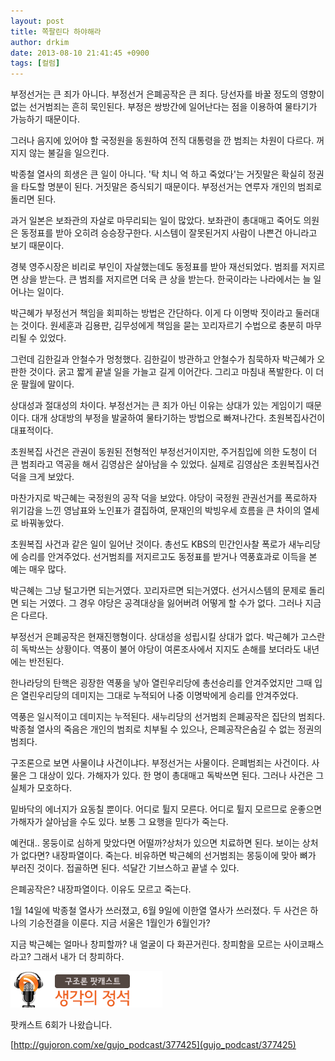 ```yaml
---
layout: post
title: 쪽팔린다 하야해라
author: drkim
date: 2013-08-10 21:41:45 +0900
tags: [컬럼]
---
```

부정선거는 큰 죄가 아니다. 부정선거 은폐공작은 큰 죄다. 당선자를 바꿀 정도의 영향이 없는 선거범죄는 흔히 묵인된다. 부정은 쌍방간에 일어난다는 점을 이용하여 물타기가 가능하기 때문이다. 


  


그러나 음지에 있어야 할 국정원을 동원하여 전직 대통령을 깐 범죄는 차원이 다르다. 꺼지지 않는 불길을 일으킨다. 


  


박종철 열사의 희생은 큰 일이 아니다. '탁 치니 억 하고 죽었다'는 거짓말은 확실히 정권을 타도할 명분이 된다. 거짓말은 증식되기 때문이다. 부정선거는 연루자 개인의 범죄로 돌리면 된다. 


  


과거 일본은 보좌관의 자살로 마무리되는 일이 많았다. 보좌관이 총대매고 죽어도 의원은 동정표를 받아 오히려 승승장구한다. 시스템이 잘못된거지 사람이 나쁜건 아니라고 보기 때문이다.


  


경북 영주시장은 비리로 부인이 자살했는데도 동정표를 받아 재선되었다. 범죄를 저지르면 상을 받는다. 큰 범죄를 저지르면 더욱 큰 상을 받는다. 한국이라는 나라에서는 늘 일어나는 일이다. 


  


박근혜가 부정선거 책임을 회피하는 방법은 간단하다. 이게 다 이명박 짓이라고 둘러대는 것이다. 원세훈과 김용판, 김무성에게 책임을 묻는 꼬리자르기 수법으로 충분히 마무리될 수 있었다. 


  


그런데 김한길과 안철수가 멍청했다. 김한길이 방관하고 안철수가 침묵하자 박근혜가 오판한 것이다. 굵고 짧게 끝낼 일을 가늘고 길게 이어간다. 그리고 마침내 폭발한다. 이 더운 팔월에 말이다. 


  


상대성과 절대성의 차이다. 부정선거는 큰 죄가 아닌 이유는 상대가 있는 게임이기 때문이다. 대개 상대방의 부정을 발굴하여 물타기하는 방법으로 빠져나간다. 초원복집사건이 대표적이다. 


  


초원복집 사건은 관권이 동원된 전형적인 부정선거이지만, 주거침입에 의한 도청이 더 큰 범죄라고 역공을 해서 김영삼은 살아남을 수 있었다. 실제로 김영삼은 초원복집사건 덕을 크게 보았다. 


  


마찬가지로 박근혜는 국정원의 공작 덕을 보았다. 야당이 국정원 관권선거를 폭로하자 위기감을 느낀 영남표와 노인표가 결집하여, 문재인의 박빙우세 흐름을 큰 차이의 열세로 바꿔놓았다. 


  


초원복집 사건과 같은 일이 일어난 것이다. 총선도 KBS의 민간인사찰 폭로가 새누리당에 승리를 안겨주었다. 선거범죄를 저지르고도 동정표를 받거나 역풍효과로 이득을 본 예는 매우 많다. 


  


박근혜는 그냥 털고가면 되는거였다. 꼬리자르면 되는거였다. 선거시스템의 문제로 돌리면 되는 거였다. 그 경우 야당은 공격대상을 잃어버려 어떻게 할 수가 없다. 그러나 지금은 다르다. 


  


부정선거 은폐공작은 현재진행형이다. 상대성을 성립시킬 상대가 없다. 박근혜가 고스란히 독박쓰는 상황이다. 역풍이 불어 야당이 여론조사에서 지지도 손해를 보더라도 내년에는 반전된다. 


  


한나라당의 탄핵은 굉장한 역풍을 낳아 열린우리당에 총선승리를 안겨주었지만 그때 입은 열린우리당의 데미지는 그대로 누적되어 나중 이명박에게 승리를 안겨주었다. 


  


역풍은 일시적이고 데미지는 누적된다. 새누리당의 선거범죄 은폐공작은 집단의 범죄다. 박종철 열사의 죽음은 개인의 범죄로 치부될 수 있으나, 은폐공작은숨길 수 없는 정권의 범죄다. 


  


구조론으로 보면 사물이냐 사건이냐다. 부정선거는 사물이다. 은폐범죄는 사건이다. 사물은 그 대상이 있다. 가해자가 있다. 한 명이 총대매고 독박쓰면 된다. 그러나 사건은 그 실체가 모호하다. 



밑바닥의 에너지가 요동칠 뿐이다. 어디로 튈지 모른다. 어디로 튈지 모르므로 운좋으면 가해자가 살아남을 수도 있다. 보통 그 요행을 믿다가 죽는다. 



예컨대.. 몽둥이로 심하게 맞았다면 어떨까?상처가 있으면 치료하면 된다. 보이는 상처가 없다면? 내장파열이다. 죽는다. 비유하면 박근혜의 선거범죄는 몽둥이에 맞아 뼈가 부러진 것이다. 접골하면 된다. 석달간 기브스하고 끝낼 수 있다.



은폐공작은? 내장파열이다. 이유도 모르고 죽는다.



1월 14일에 박종철 열사가 쓰러졌고, 6월 9일에 이한열 열사가 쓰러졌다. 두 사건은 하나의 기승전결을 이룬다. 지금 서울은 1월인가 6월인가? 


  


지금 박근혜는 얼마나 창피할까? 내 얼굴이 다 화끈거린다. 창피함을 모르는 사이코패스라고? 그래서 내가 더 창피하다. 












  ![](/files/attach/images/199/618/377/board_pod.gif) 



팟캐스트 6회가 나왔습니다.



[http://gujoron.com/xe/gujo_podcast/377425](gujo_podcast/377425)